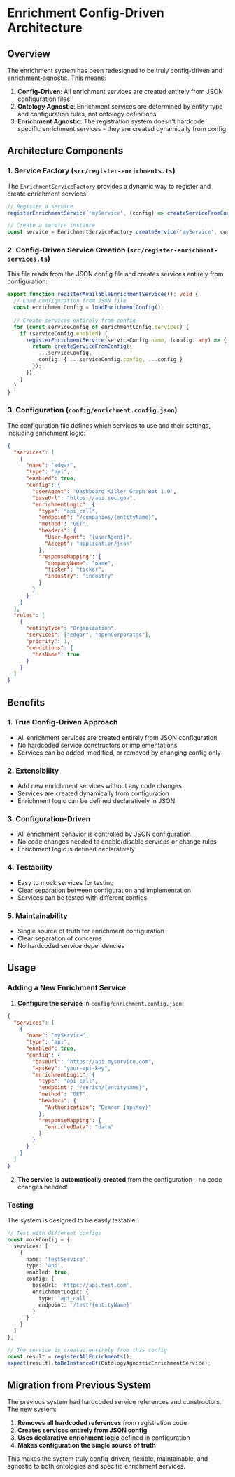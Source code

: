 # Enrichment Config-Driven Architecture

## Overview

The enrichment system has been redesigned to be truly config-driven and enrichment-agnostic. This means:

1. **Config-Driven**: All enrichment services are created entirely from JSON configuration files
2. **Ontology Agnostic**: Enrichment services are determined by entity type and configuration rules, not ontology definitions
3. **Enrichment Agnostic**: The registration system doesn't hardcode specific enrichment services - they are created dynamically from config

## Architecture Components

### 1. Service Factory (`src/register-enrichments.ts`)

The `EnrichmentServiceFactory` provides a dynamic way to register and create enrichment services:

```typescript
// Register a service
registerEnrichmentService('myService', (config) => createServiceFromConfig(config));

// Create a service instance
const service = EnrichmentServiceFactory.createService('myService', config);
```

### 2. Config-Driven Service Creation (`src/register-enrichment-services.ts`)

This file reads from the JSON config file and creates services entirely from configuration:

```typescript
export function registerAvailableEnrichmentServices(): void {
  // Load configuration from JSON file
  const enrichmentConfig = loadEnrichmentConfig();
  
  // Create services entirely from config
  for (const serviceConfig of enrichmentConfig.services) {
    if (serviceConfig.enabled) {
      registerEnrichmentService(serviceConfig.name, (config: any) => {
        return createServiceFromConfig({
          ...serviceConfig,
          config: { ...serviceConfig.config, ...config }
        });
      });
    }
  }
}
```

### 3. Configuration (`config/enrichment.config.json`)

The configuration file defines which services to use and their settings, including enrichment logic:

```json
{
  "services": [
    {
      "name": "edgar",
      "type": "api",
      "enabled": true,
      "config": {
        "userAgent": "Dashboard Killer Graph Bot 1.0",
        "baseUrl": "https://api.sec.gov",
        "enrichmentLogic": {
          "type": "api_call",
          "endpoint": "/companies/{entityName}",
          "method": "GET",
          "headers": {
            "User-Agent": "{userAgent}",
            "Accept": "application/json"
          },
          "responseMapping": {
            "companyName": "name",
            "ticker": "ticker",
            "industry": "industry"
          }
        }
      }
    }
  ],
  "rules": [
    {
      "entityType": "Organization",
      "services": ["edgar", "openCorporates"],
      "priority": 1,
      "conditions": {
        "hasName": true
      }
    }
  ]
}
```

## Benefits

### 1. True Config-Driven Approach
- All enrichment services are created entirely from JSON configuration
- No hardcoded service constructors or implementations
- Services can be added, modified, or removed by changing config only

### 2. Extensibility
- Add new enrichment services without any code changes
- Services are created dynamically from configuration
- Enrichment logic can be defined declaratively in JSON

### 3. Configuration-Driven
- All enrichment behavior is controlled by JSON configuration
- No code changes needed to enable/disable services or change rules
- Enrichment logic is defined declaratively

### 4. Testability
- Easy to mock services for testing
- Clear separation between configuration and implementation
- Services can be tested with different configs

### 5. Maintainability
- Single source of truth for enrichment configuration
- Clear separation of concerns
- No hardcoded service dependencies

## Usage

### Adding a New Enrichment Service

1. **Configure the service** in `config/enrichment.config.json`:
```json
{
  "services": [
    {
      "name": "myService",
      "type": "api",
      "enabled": true,
      "config": {
        "baseUrl": "https://api.myservice.com",
        "apiKey": "your-api-key",
        "enrichmentLogic": {
          "type": "api_call",
          "endpoint": "/enrich/{entityName}",
          "method": "GET",
          "headers": {
            "Authorization": "Bearer {apiKey}"
          },
          "responseMapping": {
            "enrichedData": "data"
          }
        }
      }
    }
  ]
}
```

2. **The service is automatically created** from the configuration - no code changes needed!

### Testing

The system is designed to be easily testable:

```typescript
// Test with different configs
const mockConfig = {
  services: [
    {
      name: 'testService',
      type: 'api',
      enabled: true,
      config: {
        baseUrl: 'https://api.test.com',
        enrichmentLogic: {
          type: 'api_call',
          endpoint: '/test/{entityName}'
        }
      }
    }
  ]
};

// The service is created entirely from this config
const result = registerAllEnrichments();
expect(result).toBeInstanceOf(OntologyAgnosticEnrichmentService);
```

## Migration from Previous System

The previous system had hardcoded service references and constructors. The new system:

1. **Removes all hardcoded references** from registration code
2. **Creates services entirely from JSON config** 
3. **Uses declarative enrichment logic** defined in configuration
4. **Makes configuration the single source of truth**

This makes the system truly config-driven, flexible, maintainable, and agnostic to both ontologies and specific enrichment services. 
